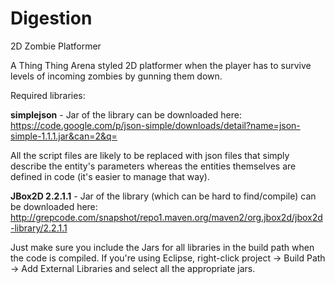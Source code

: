 Digestion
=========

2D Zombie Platformer

A Thing Thing Arena styled 2D platformer when the player has to survive levels of incoming zombies by gunning them down.

Required libraries:

**simplejson** - Jar of the library can be downloaded here: https://code.google.com/p/json-simple/downloads/detail?name=json-simple-1.1.1.jar&can=2&q=

All the script files are likely to be replaced with json files that simply describe the entity's parameters whereas the entities themselves are defined in code (it's easier to manage that way).

**JBox2D 2.2.1.1** - Jar of the library (which can be hard to find/compile) can be downloaded here: http://grepcode.com/snapshot/repo1.maven.org/maven2/org.jbox2d/jbox2d-library/2.2.1.1

Just make sure you include the Jars for all libraries in the build path when the code is compiled. If you're using Eclipse, right-click project -> Build Path -> Add External Libraries and select all the appropriate jars.

